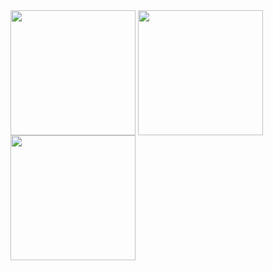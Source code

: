 <img height=200 align="center" src="https://github-readme-stats.vercel.app/api?username=sofiahag&show_icons=true&theme=radical" />
<img height=200 align="center" src="https://github-readme-stats.vercel.app/api/top-langs?username=sofiahag&layout=compact&theme=radical" />
<img height=200 align="center" src="http://github-readme-streak-stats.herokuapp.com?user=sofiahag&theme=radical&hide_border=true&mode=weekly&hide_current_streak=true" />
